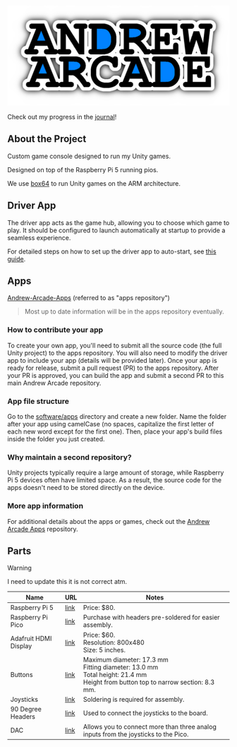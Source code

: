 <img src="media/logo/andrew-arcade-logo.png">

Check out my progress in the [journal](JOURNAL.md)!

<!-- ### About Andrew Arcade

Andrew Arcade is a custom game console built with a Raspberry Pi 5 running Linux. Its main purpose is to play Unity games that I have created.

Since the Raspberry Pi 5 uses an ARM processor, Unity games can't be compiled to run on it directly. To solve this, we use a tool called Box64, which lets us run Unity games and apps on the Raspberry Pi by emulating the required architecture.

### Version 2

Version 2 of Andrew Arcade will feature a redesigned case. My goal is to make it more comfortable to use and to improve some of the mounting parts that didn’t work well in the first version. -->

## About the Project

Custom game console designed to run my Unity games.

Designed on top of the Raspberry Pi 5 running pios.

We use [box64](https://github.com/ptitSeb/box64) to run Unity games on the ARM architecture. 

## Driver App

The driver app acts as the game hub, allowing you to choose which game to play. It should be configured to launch automatically at startup to provide a seamless experience.

For detailed steps on how to set up the driver app to auto-start, see [this guide](software/README.md).

## Apps
[Andrew-Arcade-Apps](https://github.com/AndrewCromar/Andrew-Arcade-Apps) (referred to as "apps repository")
> Most up to date information will be in the apps repository eventually.

### How to contribute your app

To create your own app, you'll need to submit all the source code (the full Unity project) to the apps repository. You will also need to modify the driver app to include your app (details will be provided later). Once your app is ready for release, submit a pull request (PR) to the apps repository. After your PR is approved, you can build the app and submit a second PR to this main Andrew Arcade repository.

### App file structure

Go to the [software/apps](software/apps) directory and create a new folder. Name the folder after your app using camelCase (no spaces, capitalize the first letter of each new word except for the first one). Then, place your app's build files inside the folder you just created.

### Why maintain a second repository?

Unity projects typically require a large amount of storage, while Raspberry Pi 5 devices often have limited space. As a result, the source code for the apps doesn't need to be stored directly on the device.

### More app information

For additional details about the apps or games, check out the [Andrew Arcade Apps](https://github.com/AndrewCromar/Andrew-Arcade-Apps) repository.

## Parts
> [!WARNING]
> I need to update this it is not correct atm.

| Name                  | URL                                                                                                    | Notes                                                                                                   |
|-----------------------|--------------------------------------------------------------------------------------------------------|---------------------------------------------------------------------------------------------------------|
| Raspberry Pi 5        | [link](https://www.raspberrypi.com/products/raspberry-pi-5/)                          | Price: $80.                                                                                            |
| Raspberry Pi Pico     | [link](https://www.raspberrypi.com/products/raspberry-pi-pico/)                        | Purchase with headers pre-soldered for easier assembly.                                                 |
| Adafruit HDMI Display | [link](https://www.adafruit.com/product/2232)                                        | Price: $60. <br> Resolution: 800x480 <br> Size: 5 inches.                                              |
| Buttons               | [link](https://www.amazon.com/Momentary-pre-Wiring-Waterproof-Stainless-Normally/dp/B09BKXT1J1/ref=sr_1_21?crid=1UOTGELQWX2QV&qid=1748031298&sprefix=push%2Bbutton%2Caps%2C246&sr=8-21&xpid=hIhX7cwb6-fjm&th=1) | Maximum diameter: 17.3 mm <br> Fitting diameter: 13.0 mm <br> Total height: 21.4 mm <br> Height from button top to narrow section: 8.3 mm. |
| Joysticks             | [link](https://www.adafruit.com/product/512)                                           | Soldering is required for assembly.                                                                    |
| 90 Degree Headers     | [link](https://www.amazon.com/PATIKIL-Header-Single-2-54mm-Plated/dp/B0C81QTKC5?source=ps-sl-shoppingads-lpcontext&ref_=fplfs&gQT=1&th=1) | Used to connect the joysticks to the board.                                                            |
| DAC                   | [link](https://www.digikey.com/en/products/detail/microchip-technology/MCP3008-I-P/319422) | Allows you to connect more than three analog inputs from the joysticks to the Pico.                     |